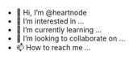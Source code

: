 - 👋 Hi, I’m @heartnode
- 👀 I’m interested in ...
- 🌱 I’m currently learning ...
- 💞️ I’m looking to collaborate on ...
- 📫 How to reach me ...

<!---
heartnode/heartnode is a ✨ special ✨ repository because its `README.md` (this file) appears on your GitHub profile.
You can click the Preview link to take a look at your changes.
--->
